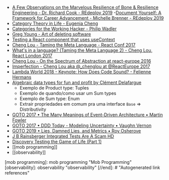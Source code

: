 - [A Few Observations on the Marvelous Resilience of Bone & Resilience Engineering - Dr. Richard Cook - REdeploy 2019](https://www.youtube.com/watch?v=8LbePBiOvZ4)
-[Document Yourself: A Framework for Career Advancement - Michelle Brenner - REdeploy 2019](https://youtu.be/aKSIuq0oSgQ)
- [Category Theory in Life - Eugenia Cheng](https://www.youtube.com/watch?v=ho7oagHeqNc)
- [Categories for the Working Hacker - Philip Wadler](https://www.youtube.com/watch?v=gui_SE8rJUM)
- [Greg Young - Art of deleting software](https://vimeo.com/108441214)
- [Testing a React component that uses useContext](https://www.youtube.com/watch?v=3yiialslPbc&ab_channel=KentC.Dodds)
- [Cheng Lou - Taming the Meta Language - React Conf 2017](https://www.youtube.com/watch?v=_0T5OSSzxms&ab_channel=FacebookDevelopers)
- [What's in a language? (Taming the Meta Language 2) - Cheng Lou, React London 2017](https://www.youtube.com/watch?v=24S5u_4gx7w&t=213s&ab_channel=ReactLondon2017)
- [Cheng Lou - On the Spectrum of Abstraction at react-europe 2016](https://www.youtube.com/watch?v=mVVNJKv9esE&t=0s&ab_channel=ReactEurope)
- [Imperfection - Cheng Lou aka @_chenglou at @ReactEurope 2017](https://www.youtube.com/watch?v=tCVXp6gFD8o&t=23s&ab_channel=ReactEurope)
- [Lambda World 2018 - Keynote: How Does Code Sound? - Felienne Hermans](https://www.youtube.com/watch?v=q5wJtk5Afck&ab_channel=LambdaWorld&t=203s)
- [Algebraic data types for fun and profit by Clément Delafargue](https://www.youtube.com/watch?v=EPxi546vVHI&ab_channel=Devoxx&t=0s)
  - Exemplo de Product type: Tuples
  - Exemplo de quando/como usar um Sum types
  - Exemplo de Sum type: Enum
  - Extrair propriedades em comum pra uma interface `Base` => Distributivity
- [GOTO 2017 • The Many Meanings of Event-Driven Architecture • Martin Fowler](https://www.youtube.com/watch?v=STKCRSUsyP0&ab_channel=GOTOConferences)
- [GOTO 2017 • DDD Today - Modeling Uncertainty • Vaughn Vernon](https://www.youtube.com/watch?v=8Y-XPlXOWoA&ab_channel=GOTOConferences)
- [GOTO 2019 • Lies, Damned Lies, and Metrics • Roy Osherove](https://www.youtube.com/watch?v=goihWvyqRow&list=PLEx5khR4g7PKynT5Jrbrx94Z3Ic5sd5DM&index=6)
- [J B Rainsberger Integrated Tests Are A Scam HD](https://www.youtube.com/watch?v=VDfX44fZoMc)
- [Discovery Testing the Game of Life (Part 1)](https://www.youtube.com/watch?v=aeX5OXO-w30)
- [[mob programming]]
- [[observability]]

[//begin]: # "Autogenerated link references for markdown compatibility"
[mob programming]: mob programming "Mob Programming"
[observability]: observability "observability"
[//end]: # "Autogenerated link references"